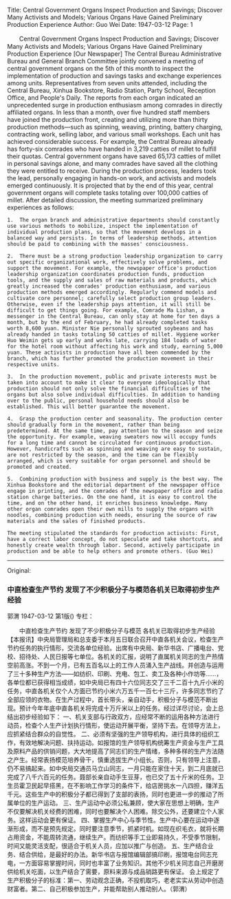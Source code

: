 Title: Central Government Organs Inspect Production and Savings; Discover Many Activists and Models; Various Organs Have Gained Preliminary Production Experience
Author: Guo Wei
Date: 1947-03-12
Page: 1

　　Central Government Organs Inspect Production and Savings; Discover Many Activists and Models; Various Organs Have Gained Preliminary Production Experience
    [Our Newspaper] The Central Bureau Administrative Bureau and General Branch Committee jointly convened a meeting of central government organs on the 5th of this month to inspect the implementation of production and savings tasks and exchange experiences among units. Representatives from seven units attended, including the Central Bureau, Xinhua Bookstore, Radio Station, Party School, Reception Office, and People's Daily. The reports from each organ indicated an unprecedented surge in production enthusiasm among comrades in directly affiliated organs. In less than a month, over five hundred staff members have joined the production front, creating and utilizing more than thirty production methods—such as spinning, weaving, printing, battery charging, contracting work, selling labor, and various small workshops. Each unit has achieved considerable success. For example, the Central Bureau already has forty-six comrades who have handed in 3,219 catties of millet to fulfill their quotas. Central government organs have saved 65,173 catties of millet in personal savings alone, and many comrades have saved all the clothing they were entitled to receive. During the production process, leaders took the lead, personally engaging in hands-on work, and activists and models emerged continuously. It is projected that by the end of this year, central government organs will complete tasks totaling over 100,000 catties of millet. After detailed discussion, the meeting summarized preliminary experiences as follows:

    1.  The organ branch and administrative departments should constantly use various methods to mobilize, inspect the implementation of individual production plans, so that the movement develops in a balanced way and persists. In terms of leadership methods, attention should be paid to combining with the masses' consciousness.

    2.  There must be a strong production leadership organization to carry out specific organizational work, effectively solve problems, and support the movement. For example, the newspaper office's production leadership organization coordinates production funds, production tools, and the supply and sales of raw materials and products, which greatly increased the comrades' production enthusiasm, and various production methods emerged accordingly. Regularly commend models and cultivate core personnel; carefully select production group leaders. Otherwise, even if the leadership pays attention, it will still be difficult to get things going. For example, Comrade Ma Lishan, a messenger in the Central Bureau, can only stay at home for ten days a month, but by the end of February, he had already completed tasks worth 8,600 yuan. Minister Nie personally sprouted soybeans and has already handed in tasks totaling 50 catties of millet. Hygiene worker Huo Weimin gets up early and works late, carrying 184 loads of water for the hotel room without affecting his work and study, earning 5,000 yuan. These activists in production have all been commended by the branch, which has further promoted the production movement in their respective units.

    3.  In the production movement, public and private interests must be taken into account to make it clear to everyone ideologically that production should not only solve the financial difficulties of the organs but also solve individual difficulties. In addition to handing over to the public, personal household needs should also be established. This will better guarantee the movement.

    4.  Grasp the production center and seasonality. The production center should gradually form in the movement, rather than being predetermined. At the same time, pay attention to the season and seize the opportunity. For example, weaving sweaters now will occupy funds for a long time and cannot be circulated for continuous production. However, handicrafts such as spinning and weaving are easy to sustain, are not restricted by the season, and the time can be flexibly arranged, which is very suitable for organ personnel and should be promoted and created.

    5.  Combining production with business and supply is the best way. The Xinhua Bookstore and the editorial department of the newspaper office engage in printing, and the comrades of the newspaper office and radio station charge batteries. On the one hand, it is easy to control the time, and on the other hand, it enriches business knowledge. Many other organ comrades open their own mills to supply the organs with noodles, combining production with needs, ensuring the source of raw materials and the sales of finished products.

    The meeting stipulated the standards for production activists: First, have a correct labor concept, do not speculate and take shortcuts, and honestly create wealth through labor. Second, actively participate in production and be able to help others and promote others. (Guo Wei)



<hr /> 

Original: 


### 中直检查生产节约  发现了不少积极分子与模范各机关已取得初步生产经验
郭渭
1947-03-12
第1版()
专栏：

　　中直检查生产节约  发现了不少积极分子与模范  各机关已取得初步生产经验
    【本报讯】中央局管理局和总支委于本月五日联合召开中直各机关会议，检查生产节约任务的执行情形，交流各单位经验。出席有中央局、新华书店、广播电台、党校、招待处、人民日报等七单位。各机关的汇报，说明了直属机关同志的生产热情空前高涨。不到一个月，已有五百名以上的工作人员涌入生产战线。并创造与运用了三十多种生产方法——如纺织、印刷、充电、包工、卖工及各种小作坊等……，各单位都已获得相当成绩，如中央局已有四十六位同志交了三千二百十九斤小米的任务，中直各机关仅个人方面已节约小米六万五千一百七十三斤，许多同志节约了全部应领的衣物。在生产过程中，首长带头，亲自动手，积极分子与模范不断出现。预计今年年底中直各机关将完成十万斤米以上的任务。经过详尽讨论，会上总结出初步经验如下：
    一、机关支部与行政双方，应经常不断的运用各种方法进行动员，检查个人生产计划执行情形，使运动开展平衡，坚持下去。在领导方法上，应抓紧结合群众的自觉性。
    二、必须有坚强的生产领导机构，进行具体的组织工作，有效地解决问题、扶持运动。如报馆的生产领导机构统筹生产资金与生产工具及原料产品的供销问题，大大地提高了同志们的生产情绪，多种多样的生产方法随之产生。经常表扬模范培养骨干，慎重选拔生产小组长。否则，只有领导上注意，仍不易搞起来。如中央局交通员马立山同志，一月只能在家住十天，到二月底就已完成了八千六百元的任务。聂部长亲自动手生豆芽，也已交了五十斤米的任务。卫生员霍卫民起早搭黑，在不影响工作学习的条件下，给店房挑水一八四担，赚洋五千元。这些生产中的积极分子都已得到了支部的表扬，同时也更进一步的推动了所属单位的生产运动。
    三、生产运动中必须公私兼顾，使大家在思想上明确，生产不仅要解决机关经费的困难，同时也要解决个人困难。除交公外，还要建立个人家务。这样运动会更有保证。
    四、掌握生产中心与季节性。生产中心要在运动中逐渐形成，而不是预先规定。同时要注意季节，抓紧时机。如现在织毛衣，就将长期占用资金，不能周转流通，继续生产。而纺织等手工业即易持久，不受季节限制，时间又能灵活支配，很适合于机关人员，应加以推广与创造。
    五、生产结合业务、结合供给，是最好的办法。新华书店与报馆编辑部搞印刷，报馆电台同志充电，一方面容易掌握时间，同时也丰富了业务知识。其他不少机关同志自己开磨房供给机关吃面，以生产结合了需要，原料来源与成品销路更有保证。
    会上规定了生产积极分子的标准：第一、劳动观念正确，不投机取巧，老老实实从劳动中创造财富者。第二、自己积极参加生产，并能帮助别人推动别人。（郭渭）

